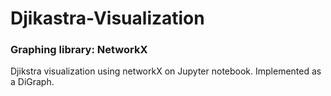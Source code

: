 # Djikastra-Visualization
### Graphing library: NetworkX
Djikstra visualization using networkX on Jupyter notebook. Implemented as a DiGraph.
